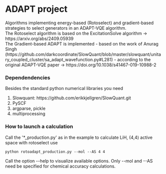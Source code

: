 <h1> ADAPT project </h1>
<p>
Algorithms implementing energy-based (Rotoselect) and gradient-based strategies to select generators in an ADAPT-VQE algorithm.<br>
The Rotoselect algorithm is based on the ExcitationSolve algorithm -> https://arxiv.org/abs/2409.05939<br>
The Gradient-based ADAPT is implemented - based on the work of Anurag Singh (https://github.com/darkcoordinate/SlowQuant/blob/master/slowquant/unitary_coupled_cluster/sa_adapt_wavefunction.py#L281) - according to the original ADAPT-VQE paper -> https://doi.org/10.1038/s41467-019-10988-2<br> 
</p>
<h3> Dependendencies </h3>
Besides the standard python numerical libraries you need
<ol>
 <li> Slowquant: https://github.com/erikkjellgren/SlowQuant.git </li>
 <li> PySCF </li>
 <li> argparse, pickle </li>
  <li> multiprocessing </li>
</ol>
<h3> How to launch a calculation </h3>
Call the '*_production.py' as in the example to calculate LiH, (4,4) active space with rotoselect use

```
python rotoadapt_production.py --mol --AS 4 4
```
Call the option --help to visualize available options. Only --mol and --AS need be specified for chemical accuracy calculations.